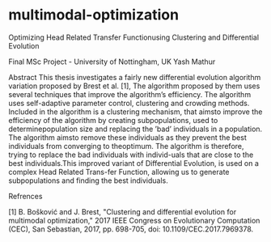 # multimodal-optimization
Optimizing Head Related Transfer Functionusing Clustering and Differential Evolution

Final MSc Project - University of Nottingham, UK
Yash Mathur 

Abstract
This thesis investigates a fairly new differential evolution algorithm variation proposed by  Brest et  al. [1],  The  algorithm  proposed  by  them  uses  several  techniques  that  improve the algorithm’s efficiency.  The algorithm uses self-adaptive parameter control, clustering and crowding methods.  Included in the algorithm is a clustering mechanism, that aimsto improve the efficiency of the algorithm by creating subpopulations, used to determinepopulation size and replacing the ’bad’ individuals in a population.  The algorithm aimsto remove these individuals as they prevent the best individuals from converging to theoptimum.  The algorithm is therefore, trying to replace the bad individuals with individ-uals that are close to the best individuals.This improved variant of Differential Evolution, is used on a complex Head Related Trans-fer Function, allowing us to generate subpopulations and finding the best individuals.

Refrences

[1] B. Bošković and J. Brest, "Clustering and differential evolution for multimodal optimization," 2017 IEEE Congress on Evolutionary Computation (CEC), San Sebastian, 2017, pp. 698-705, doi: 10.1109/CEC.2017.7969378. 
